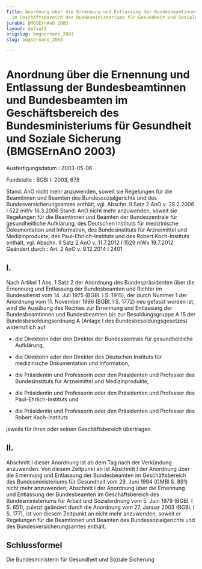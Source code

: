```yaml
---
Title: Anordnung über die Ernennung und Entlassung der Bundesbeamtinnen und Bundesbeamten
  im Geschäftsbereich des Bundesministeriums für Gesundheit und Soziale Sicherung
jurabk: BMGSErnAnO 2003
layout: default
origslug: bmgsernano_2003
slug: bmgsernano_2003

---
```


# Anordnung über die Ernennung und Entlassung der Bundesbeamtinnen und Bundesbeamten im Geschäftsbereich des Bundesministeriums für Gesundheit und Soziale Sicherung (BMGSErnAnO 2003)

Ausfertigungsdatum
:   2003-05-06

Fundstelle
:   BGBl I: 2003, 678

Stand: AnO nicht mehr anzuwenden, soweit sie Regelungen für die Beamtinnen und Beamten des Bundessozialgerichts und des Bundesversicherungsamtes enthält, vgl. Abschn. II Satz 2 AnO v. 28.2.2006 I 522 mWv 16.3.2006
Stand: AnO nicht mehr anzuwenden, soweit sie Regelungen für die Beamtinnen und Beamten der Bundeszentrale für gesundheitliche Aufklärung, des Deutschen Instituts für medizinische Dokumentation und Information, des Bundesinstituts für Arzneimittel und Medizinprodukte, des Paul-Ehrlich-Instituts und des Robert Koch-Instituts enthält, vgl. Abschn. II Satz 2 AnO v. 11.7.2012 I 1529 mWv 19.7.2012
Geändert durch
:   Art. 2 AnO v. 9.12.2014 I 2401


## I.

Nach Artikel 1 Abs. 1 Satz 2 der Anordnung des Bundespräsidenten über die Ernennung und Entlassung der Bundesbeamten und Richter im Bundesdienst vom 14. Juli 1975 (BGBl. I S. 1915), der durch Nummer 1 der Anordnung vom 11. November 1996 (BGBl. I S. 1772) neu gefasst worden ist, wird die Ausübung des Rechtes zur Ernennung und Entlassung der Bundesbeamtinnen und Bundesbeamten bis zur Besoldungsgruppe A 15 der Bundesbesoldungsordnung A (Anlage I des Bundesbesoldungsgesetzes) widerruflich auf

-   die Direktorin oder den Direktor der Bundeszentrale für gesundheitliche Aufklärung,


-   die Direktorin oder den Direktor des Deutschen Instituts für medizinische Dokumentation und Information,


-   die Präsidentin und Professorin oder den Präsidenten und Professor des Bundesinstituts für Arzneimittel und Medizinprodukte,


-   die Präsidentin und Professorin oder den Präsidenten und Professor des Paul-Ehrlich-Instituts und


-   die Präsidentin und Professorin oder den Präsidenten und Professor des Robert Koch-Instituts



jeweils für ihren oder seinen Geschäftsbereich übertragen.


## II.

Abschnitt I dieser Anordnung ist ab dem Tag nach der Verkündung anzuwenden. Von diesem Zeitpunkt an ist Abschnitt I der Anordnung über die Ernennung und Entlassung der Bundesbeamten im Geschäftsbereich des Bundesministeriums für Gesundheit vom 29. Juni 1994 (GMBl S. 891) nicht mehr anzuwenden; Abschnitt I der Anordnung über die Ernennung und Entlassung der Bundesbeamten im Geschäftsbereich des Bundesministeriums für Arbeit und Sozialordnung vom 5. Juni 1979 (BGBl. I S. 651), zuletzt geändert durch die Anordnung vom 27. Januar 2003 (BGBl. I S. 177), ist von diesem Zeitpunkt an nicht mehr anzuwenden, soweit er Regelungen für die Beamtinnen und Beamten des Bundessozialgerichts und des Bundesversicherungsamtes enthält.


## Schlussformel

Die Bundesministerin für Gesundheit und Soziale Sicherung

